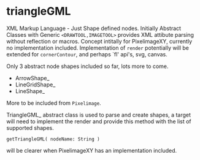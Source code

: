# triangleGML
XML Markup Language - Just Shape defined nodes.
Initially Abstract Classes with Generic ```<DRAWTOOL,IMAGETOOL>``` provides XML attibute parsing without reflection or macros.
Concept intitally for PixelimageXY, currently no implementation included.
Implementation of `render` potentially will be extended for `cornerContour`, and perhaps `fl' api's, svg, canvas.
  
Only 3 abstract node shapes included so far, lots more to come.
  
- ArrowShape_
- LineGridShape_
- LineShape_

More to be included from `Pixelimage`.

TriangleGML_ abstract class is used to parse and create shapes, a target will need to implement the render and provide this method with the list of supported shapes.
  
```getTriangleGML( nodeName: String )```
  
will be clearer when PixelimageXY has an implementation included.
